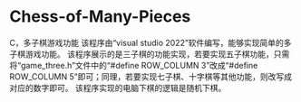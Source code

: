 # Chess-of-Many-Pieces
C，多子棋游戏功能
该程序由“visual studio 2022”软件编写，能够实现简单的多子棋游戏功能。
该程序展示的是三子棋的功能实现，若要实现五子棋功能，只需将“game_three.h”文件中的“#define ROW_COLUMN 3”改成“#define ROW_COLUMN 5”即可；同理，若要实现七子棋、十字棋等其他功能，则改写成对应的数字即可。
该程序实现的电脑下棋的逻辑是随机下棋。
